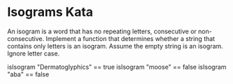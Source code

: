 # Isograms Kata

An isogram is a word that has no repeating letters, consecutive or non-consecutive. Implement a function that determines whether a string that contains only letters is an isogram. Assume the empty string is an isogram. Ignore letter case.

isIsogram "Dermatoglyphics" == true
isIsogram "moose" == false
isIsogram "aba" == false
